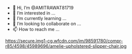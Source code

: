 - 👋 Hi, I’m @AMITRAWAT81719
- 👀 I’m interested in ...
- 🌱 I’m currently learning ...
- 💞️ I’m looking to collaborate on ...
- 📫 How to reach me ...

<!---
AMITRAWAT81719/AMITRAWAT81719 is a ✨ special ✨ repository because its `README.md` (this file) appears on your GitHub profile.
You can click the Preview link to take a look at your changes.
--->
https://secure.img1-cg.wfcdn.com/im/98591780/compr-r85/4598/45989696/amelie-upholstered-slipper-chair.jpg

